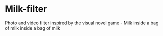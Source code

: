 # Milk-filter
Photo and video filter inspired by the visual novel game - Milk inside a bag of milk inside a bag of milk
